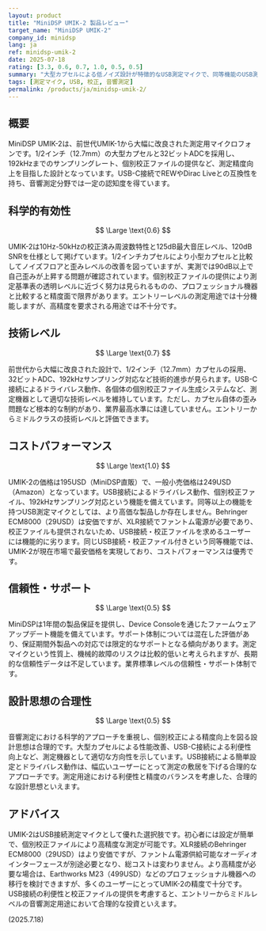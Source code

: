 ```yaml
---
layout: product
title: "MiniDSP UMIK-2 製品レビュー"
target_name: "MiniDSP UMIK-2"
company_id: minidsp
lang: ja
ref: minidsp-umik-2
date: 2025-07-18
rating: [3.3, 0.6, 0.7, 1.0, 0.5, 0.5]
summary: "大型カプセルによる低ノイズ設計が特徴的なUSB測定マイクで、同等機能のUSB測定マイクとしては最安価格を実現"
tags: [測定マイク, USB, 校正, 音響測定]
permalink: /products/ja/minidsp-umik-2/
---
```


## 概要

MiniDSP UMIK-2は、前世代UMIK-1から大幅に改良された測定用マイクロフォンです。1/2インチ（12.7mm）の大型カプセルと32ビットADCを採用し、192kHzまでのサンプリングレート、個別校正ファイルの提供など、測定精度向上を目指した設計となっています。USB-C接続でREWやDirac Liveとの互換性を持ち、音響測定分野では一定の認知度を得ています。

## 科学的有効性

$$ \Large \text{0.6} $$

UMIK-2は10Hz-50kHzの校正済み周波数特性と125dB最大音圧レベル、120dB SNRを仕様として掲げています。1/2インチカプセルにより小型カプセルと比較してノイズフロアと歪みレベルの改善を図っていますが、実測では90dB以上で自己歪みが上昇する問題が確認されています。個別校正ファイルの提供により測定基準表の透明レベルに近づく努力は見られるものの、プロフェッショナル機器と比較すると精度面で限界があります。エントリーレベルの測定用途では十分機能しますが、高精度を要求される用途では不十分です。

## 技術レベル

$$ \Large \text{0.7} $$

前世代から大幅に改良された設計で、1/2インチ（12.7mm）カプセルの採用、32ビットADC、192kHzサンプリング対応など技術的進歩が見られます。USB-C接続によるドライバレス動作、各個体の個別校正ファイル生成システムなど、測定機器として適切な技術レベルを維持しています。ただし、カプセル自体の歪み問題など根本的な制約があり、業界最高水準には達していません。エントリーからミドルクラスの技術レベルと評価できます。

## コストパフォーマンス

$$ \Large \text{1.0} $$

UMIK-2の価格は195USD（MiniDSP直販）で、一般小売価格は249USD（Amazon）となっています。USB接続によるドライバレス動作、個別校正ファイル、192kHzサンプリング対応という機能を備えています。同等以上の機能を持つUSB測定マイクとしては、より高価な製品しか存在しません。Behringer ECM8000（29USD）は安価ですが、XLR接続でファントム電源が必要であり、校正ファイルも提供されないため、USB接続・校正ファイルを求めるユーザーには機能的に劣ります。同じUSB接続・校正ファイル付きという同等機能では、UMIK-2が現在市場で最安価格を実現しており、コストパフォーマンスは優秀です。

## 信頼性・サポート

$$ \Large \text{0.5} $$

MiniDSPは1年間の製品保証を提供し、Device Consoleを通じたファームウェアアップデート機能を備えています。サポート体制については混在した評価があり、保証期間外製品への対応では限定的なサポートとなる傾向があります。測定マイクという性質上、機械的故障のリスクは比較的低いと考えられますが、長期的な信頼性データは不足しています。業界標準レベルの信頼性・サポート体制です。

## 設計思想の合理性

$$ \Large \text{0.5} $$

音響測定における科学的アプローチを重視し、個別校正による精度向上を図る設計思想は合理的です。大型カプセルによる性能改善、USB-C接続による利便性向上など、測定機器として適切な方向性を示しています。USB接続による簡単設定とドライバレス動作は、幅広いユーザーにとって測定の敷居を下げる合理的なアプローチです。測定用途における利便性と精度のバランスを考慮した、合理的な設計思想といえます。

## アドバイス

UMIK-2はUSB接続測定マイクとして優れた選択肢です。初心者には設定が簡単で、個別校正ファイルにより高精度な測定が可能です。XLR接続のBehringer ECM8000（29USD）はより安価ですが、ファントム電源供給可能なオーディオインターフェースが別途必要となり、総コストは変わりません。より高精度が必要な場合は、Earthworks M23（499USD）などのプロフェッショナル機器への移行を検討できますが、多くのユーザーにとってUMIK-2の精度で十分です。USB接続の利便性と校正ファイルの提供を考慮すると、エントリーからミドルレベルの音響測定用途において合理的な投資といえます。

(2025.7.18)